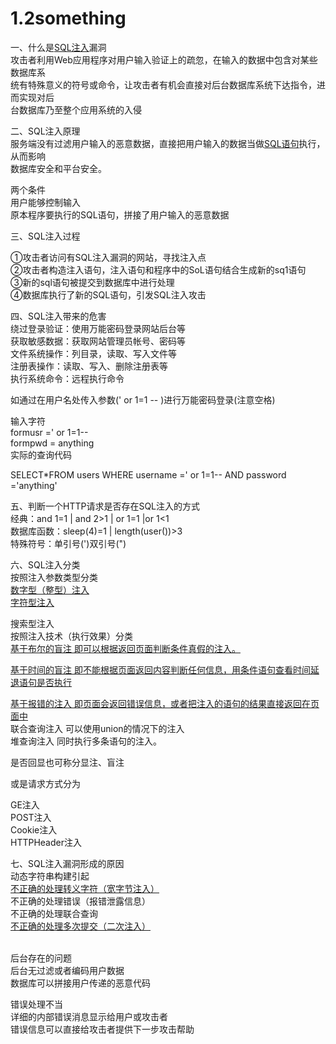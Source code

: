 # 1.2something

一、什么是[SQL注入](https://so.csdn.net/so/search?q=SQL%E6%B3%A8%E5%85%A5\&spm=1001.2101.3001.7020)漏洞\
攻击者利用Web应用程序对用户输入验证上的疏忽，在输入的数据中包含对某些数据库系\
统有特殊意义的符号或命令，让攻击者有机会直接对后台数据库系统下达指令，进而实现对后\
台数据库乃至整个应用系统的入侵

二、SQL注入原理\
服务端没有过滤用户输入的恶意数据，直接把用户输入的数据当做[SQL语句](https://so.csdn.net/so/search?q=SQL%E8%AF%AD%E5%8F%A5\&spm=1001.2101.3001.7020)执行，从而影响\
数据库安全和平台安全。

两个条件\
用户能够控制输入\
原本程序要执行的SQL语句，拼接了用户输入的恶意数据

三、SQL注入过程

①攻击者访问有SQL注入漏洞的网站，寻找注入点\
②攻击者构造注入语句，注入语句和程序中的SoL语句结合生成新的sq1语句\
③新的sql语句被提交到数据库中进行处理\
④数据库执行了新的SQL语句，引发SQL注入攻击

四、SQL注入带来的危害\
绕过登录验证：使用万能密码登录网站后台等\
获取敏感数据：获取网站管理员帐号、密码等\
文件系统操作：列目录，读取、写入文件等\
注册表操作：读取、写入、删除注册表等\
执行系统命令：远程执行命令

如通过在用户名处传入参数(' or 1=1 -- )进行万能密码登录(注意空格)

输入字符\
formusr =' or 1=1--\
formpwd = anything\
实际的查询代码

SELECT\*FROM users WHERE username =' or 1=1-- AND password ='anything'

五、判断一个HTTP请求是否存在SQL注入的方式\
经典：and 1=1 | and 2>1 | or 1=1 |or 1<1\
数据库函数：sleep(4)=1 | length(user())>3\
特殊符号：单引号(')双引号(")

六、SQL注入分类\
按照注入参数类型分类\
[数字型（整型）注入](https://blog.csdn.net/Gjqhs/article/details/122968269?spm=1001.2014.3001.5501)\
[字符型注入](https://blog.csdn.net/Gjqhs/article/details/122972761?spm=1001.2014.3001.5501)

搜索型注入\
按照注入技术（执行效果）分类\
[基于布尔的盲注 即可以根据返回页面判断条件真假的注入。](https://blog.csdn.net/Gjqhs/article/details/123014537?spm=1001.2014.3001.5501)

[基于时间的盲注 即不能根据页面返回内容判断任何信息，用条件语句查看时间延退语句是否执行](https://blog.csdn.net/Gjqhs/article/details/123020424?spm=1001.2014.3001.5501)

[基于报错的注入 即页面会返回错误信息，或者把注入的语句的结果直接返回在页面中](https://blog.csdn.net/Gjqhs/article/details/122994081?spm=1001.2014.3001.5501)\
联合查询注入       可以使用union的情况下的注入\
堆查询注入           同时执行多条语句的注入。

是否回显也可称分显注、盲注

或是请求方式分为

GE注入\
POST注入\
Cookie注入\
HTTPHeader注入

七、SQL注入漏洞形成的原因\
动态字符串构建引起\
[不正确的处理转义字符（宽字节注入）](https://blog.csdn.net/Gjqhs/article/details/123036995?spm=1001.2014.3001.5501)\
不正确的处理错误（报错泄露信息）\
不正确的处理联合查询\
[不正确的处理多次提交（二次注入）](https://blog.csdn.net/Gjqhs/article/details/123036304?spm=1001.2014.3001.5501)

\
后台存在的问题\
后台无过滤或者编码用户数据\
数据库可以拼接用户传递的恶意代码

错误处理不当\
详细的内部错误消息显示给用户或攻击者\
错误信息可以直接给攻击者提供下一步攻击帮助
